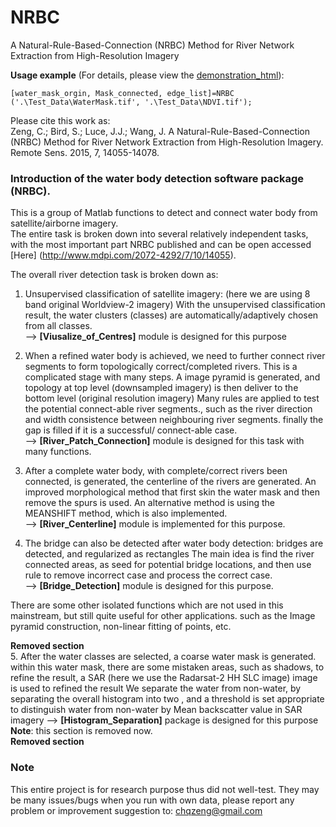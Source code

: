# NRBC  
A Natural-Rule-Based-Connection (NRBC) Method for River Network Extraction from High-Resolution Imagery  

**Usage example** (For details, please view the [demonstration_html](https://github.com/chqzeng/NRBC/tree/master/Demonstration_html)):  
```
[water_mask_orgin, Mask_connected, edge_list]=NRBC ('.\Test_Data\WaterMask.tif', '.\Test_Data\NDVI.tif');   
```


Please cite this work as:  
Zeng, C.; Bird, S.; Luce, J.J.; Wang, J.	A Natural-Rule-Based-Connection (NRBC) Method for River Network Extraction from High-Resolution Imagery. Remote Sens. 2015, 7, 14055-14078.

### Introduction of the water body detection software package (NRBC). 

This is a group of Matlab functions to detect and connect water body from satellite/airborne imagery.  
The entire task is broken down into several relatively independent tasks, 
with the most important part NRBC published and can be open accessed 
[Here] (http://www.mdpi.com/2072-4292/7/10/14055).


The overall river detection task is broken down as:  

1.  Unsupervised classification of satellite imagery: (here we are using 8 band original Worldview-2 imagery)
 With the unsupervised classification result, the water clusters (classes) are automatically/adaptively chosen from all classes.  
  -->  **[Viusalize_of_Centres]** module is designed for this purpose  
  
2.  When a refined water body is achieved, we need to further connect river segments to form topologically correct/completed rivers.
  This is a complicated stage with many steps. A image pyramid is generated, and topology at top level  (downsampled imagery) is then deliver to the bottom level (original resolution imagery)
  Many rules are applied to test the potential connect-able  river segments., such as the river direction and width consistence between neighbouring river segments.
  finally the gap is filled if it is a successful/ connect-able case.    
  --> **[River_Patch_Connection]** module is designed for this task with many functions.  
 
3.  After a complete water body, with complete/correct rivers been connected, is generated, the centerline of the rivers are generated.
  An improved morphological method that first skin the water mask and then remove the spurs is used.
  An alternative method is using the MEANSHIFT method, which is also implemented.  
  --> **[River_Centerline]** module is implemented for this purpose.  
  
4.  The bridge can also be detected after water body detection: bridges are detected, and regularized as rectangles 
  The main idea is find the river connected areas, as seed for potential bridge locations, and then use rule to remove incorrect case and process the correct case.  
    --> **[Bridge_Detection]** module is designed for this purpose.
  

There are some other isolated functions which are not used in this mainstream, but still quite useful for other applications.
 such as the Image pyramid construction,  non-linear fitting of points, etc.  
 
 __Removed section__   
5.  After the water classes are selected, a coarse water mask is generated.
  within this water mask, there are some mistaken areas, such as shadows, 
  to refine the result, a SAR (here we use the Radarsat-2 HH SLC image) image is used to refined the result
  We separate the water from non-water, by separating the overall histogram into two , 
  and a threshold is set appropriate to distinguish water from non-water by Mean backscatter value in SAR imagery
  --> **[Histogram_Separation]** package is designed for this purpose  
**Note**: this section is removed now.   
__Removed section__  

### Note    
 This entire project is for research purpose thus did not well-test. 
 They may be many issues/bugs when you run with own data, please report any problem or improvement suggestion to: chqzeng@gmail.com

